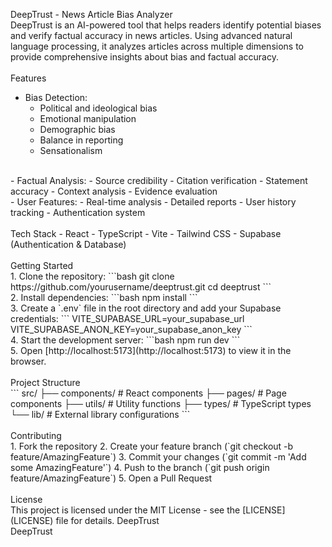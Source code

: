 DeepTrust - News Article Bias Analyzer
<br>
DeepTrust is an AI-powered tool that helps readers identify potential biases and verify factual accuracy in news articles. Using advanced natural language processing, it analyzes articles across multiple dimensions to provide comprehensive insights about bias and factual accuracy.
<br>
<br>
Features
<br>
- Bias Detection:
  - Political and ideological bias
  - Emotional manipulation
  - Demographic bias
  - Balance in reporting
  - Sensationalism
<br>
- Factual Analysis:
  - Source credibility
  - Citation verification
  - Statement accuracy
  - Context analysis
  - Evidence evaluation
<br>
- User Features:
  - Real-time analysis
  - Detailed reports
  - User history tracking
  - Authentication system
<br>
<br>
Tech Stack
- React
- TypeScript
- Vite
- Tailwind CSS
- Supabase (Authentication & Database)
<br>
<br>
Getting Started
<br>
1. Clone the repository:
   ```bash
   git clone https://github.com/yourusername/deeptrust.git
   cd deeptrust
   ```
<br>
2. Install dependencies:
   ```bash
   npm install
   ```
<br>
3. Create a `.env` file in the root directory and add your Supabase credentials:
   ```
   VITE_SUPABASE_URL=your_supabase_url
   VITE_SUPABASE_ANON_KEY=your_supabase_anon_key
   ```
<br>
4. Start the development server:
   ```bash
   npm run dev
   ```
<br>
5. Open [http://localhost:5173](http://localhost:5173) to view it in the browser.
<br>
<br>
Project Structure
<br>
```
src/
├── components/     # React components
├── pages/         # Page components
├── utils/         # Utility functions
├── types/         # TypeScript types
└── lib/           # External library configurations
```
<br>
<br>
Contributing
<br>
1. Fork the repository
2. Create your feature branch (`git checkout -b feature/AmazingFeature`)
3. Commit your changes (`git commit -m 'Add some AmazingFeature'`)
4. Push to the branch (`git push origin feature/AmazingFeature`)
5. Open a Pull Request
<br>
<br>
License
<br>
This project is licensed under the MIT License - see the [LICENSE](LICENSE) file for details.
 D e e p T r u s t 
 <br>
  D e e p T r u s t 
 
 
